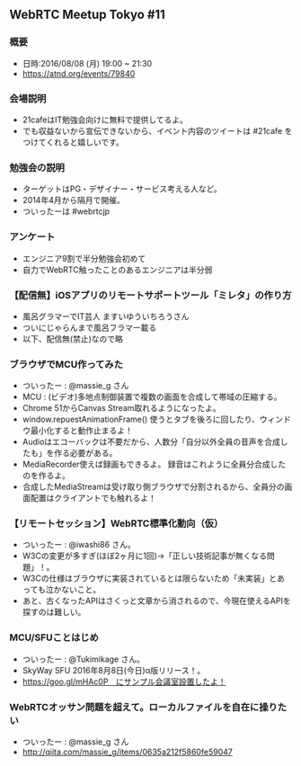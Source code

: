 WebRTC Meetup Tokyo #11
-----

### 概要

* 日時:2016/08/08 (月) 19:00 ~ 21:30
* https://atnd.org/events/79840

### 会場説明

* 21cafeはIT勉強会向けに無料で提供してるよ。
* でも収益ないから宣伝できないから、イベント内容のツイートは #21cafe をつけてくれると嬉しいです。

### 勉強会の説明

* ターゲットはPG・デザイナー・サービス考える人など。
* 2014年4月から隔月で開催。
* ついったーは #webrtcjp

### アンケート

* エンジニア9割で半分勉強会初めて
* 自力でWebRTC触ったことのあるエンジニアは半分弱

### 【配信無】iOSアプリのリモートサポートツール「ミレタ」の作り方

* 風呂グラマーでIT芸人 ますいゆういちろうさん
* ついにじゃらんまで風呂フラマー載る
* 以下、配信無(禁止)なので略

### ブラウザでMCU作ってみた

* ついったー : @massie_g さん
* MCU : (ビデオ)多地点制御装置で複数の画面を合成して帯域の圧縮する。
* Chrome 51からCanvas Stream取れるようになったよ。
* window.repuestAnimationFrame() 使うとタブを後ろに回したり、ウィンドウ最小化すると動作止まるよ！
* Audioはエコーバックは不要だから、人数分「自分以外全員の音声を合成したも」を作る必要がある。
* MediaRecorder使えば録画もできるよ。 録音はこれように全員分合成したのを作るよ。
* 合成したMediaStreamは受け取り側ブラウザで分割されるから、全員分の画面配置はクライアントでも触れるよ！


### 【リモートセッション】WebRTC標準化動向（仮）

* ついったー : @iwashi86 さん。
* W3Cの変更が多すぎ(ほぼ2ヶ月に1回)→「正しい技術記事が無くなる問題」！。
* W3Cの仕様はブラウザに実装されているとは限らないため「未実装」とあっても泣かないこと。
* あと、古くなったAPIはさくっと文章から消されるので、今現在使えるAPIを探すのは難しい。

### 	MCU/SFUことはじめ

* ついったー : @Tukimikage さん。
* SkyWay SFU 2016年8月8日(今日)α版リリース！。
* https://goo.gl/mHAc0P　にサンプル会議室設置したよ！


### WebRTCオッサン問題を超えて。ローカルファイルを自在に操りたい

* ついったー : @massie_g さん
* http://qiita.com/massie_g/items/0635a212f5860fe59047
